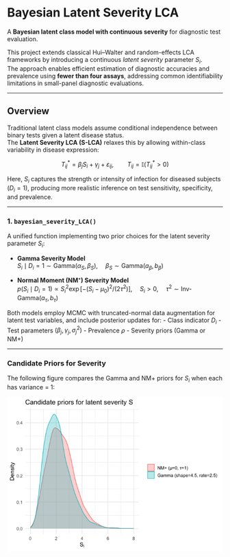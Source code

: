Bayesian Latent Severity LCA
================

A **Bayesian latent class model with continuous severity** for
diagnostic test evaluation.

This project extends classical Hui–Walter and random-effects LCA
frameworks by introducing a continuous *latent severity* parameter
$S_i$.  
The approach enables efficient estimation of diagnostic accuracies and
prevalence using **fewer than four assays**, addressing common
identifiability limitations in small-panel diagnostic evaluations.

------------------------------------------------------------------------

## Overview

Traditional latent class models assume conditional independence between
binary tests given a latent disease status.  
The **Latent Severity LCA (S-LCA)** relaxes this by allowing
within-class variability in disease expression:

$$
T_{ij}^* = \beta_j S_i + \gamma_j + \varepsilon_{ij}, 
\qquad T_{ij} = \mathbb{I}(T_{ij}^* > 0)
$$

Here, $S_i$ captures the strength or intensity of infection for diseased
subjects ($D_i = 1$), producing more realistic inference on test
sensitivity, specificity, and prevalence.

------------------------------------------------------------------------

### 1. `bayesian_severity_LCA()`

A unified function implementing two prior choices for the latent
severity parameter $S_i$:

- **Gamma Severity Model**  
  $S_i \mid D_i = 1 \sim \mathrm{Gamma}(\alpha_S, \beta_S)$, 
  $\beta_S \sim \mathrm{Gamma}(a_\beta, b_\beta)$

- **Normal Moment (NM⁺) Severity Model**  
  $p(S_i \mid D_i = 1) \propto S_i^2 \exp[-(S_i - \mu_0)^2 / (2\tau^2)]$, 
  $S_i > 0$,  $\tau^2 \sim \mathrm{Inv\text{-}Gamma}(a_\tau, b_\tau)$

Both models employ MCMC with truncated-normal data augmentation for
latent test variables, and include posterior updates for: - Class
indicator $D_i$ - Test parameters $(\beta_j, \gamma_j, \sigma_j^2)$ -
Prevalence $\rho$ - Severity priors (Gamma or NM+)

------------------------------------------------------------------------

### Candidate Priors for Severity

The following figure compares the Gamma and NM+ priors for $S_i$ when
each has variance = 1:

![](README_files/unnamed-chunk-2-1.png)<!-- -->
